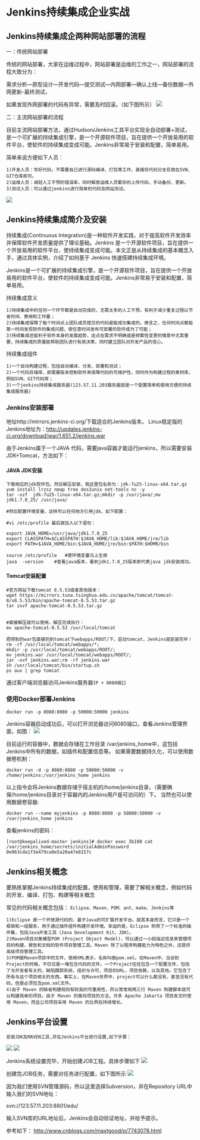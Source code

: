 # Jenkins持续集成企业实战

## Jenkins持续集成企两种网站部署的流程
一：传统网站部署

传统的网站部署，大家在运维过程中，网站部署是运维的工作之一，网站部署的流程大致分为：

 

需求分析—原型设计—开发代码—提交测试—内网部署—确认上线—备份数据—外网更新-最终测试，

如果发现外网部署的代码有异常，需要及时回滚。（如下图所示）
![](../../_static/Jenkins01.png)


二：主流网站部署的流程

目前主流网站部署方法，通过Hudson/Jenkins工具平台实现全自动部署+测试，是一个可扩展的持续集成引擎，是一个开源软件项目，旨在提供一个开放易用的软件平台，使软件的持续集成变成可能。Jenkins非常易于安装和配置，简单易用。
 
简单来说方便如下人员：
```
1)开发人员：写好代码，不需要自己进行源码编译、打包等工作，直接将代码分支存放在SVN、GIT仓库即可。
2)运维人员：减轻人工干预的错误率，同时解放运维人员繁杂的上传代码、手动备份、更新。
3)测试人员：可以通过jenkins进行简单的代码及网站测试。
```


![](../../_static/Jenkins02.png)


## Jenkins持续集成简介及安装
持续集成(Continuous Integration)是一种软件开发实践，对于提高软件开发效率并保障软件开发质量提供了理论基础。Jenkins 是一个开源软件项目，旨在提供一个开放易用的软件平台，使持续集成变成可能。本文正是从持续集成的基本概念入手，通过具体实例，介绍了如何基于 Jenkins 快速搭建持续集成环境。

Jenkins是一个可扩展的持续集成引擎，是一个开源软件项目，旨在提供一个开放易用的软件平台，使软件的持续集成变成可能。Jenkins非常易于安装和配置，简单易用。

持续集成意义
```
1)持续集成中的任何一个环节都是自动完成的，无需太多的人工干预，有利于减少重复过程以节省时间、费用和工作量；    
2)持续集成保障了每个时间点上团队成员提交的代码是能成功集成的。换言之，任何时间点都能第一时间发现软件的集成问题，使任意时间发布可部署的软件成为了可能；
3)持续集成还能利于软件本身的发展趋势，这点在需求不明确或是频繁性变更的情景中尤其重要，持续集成的质量能帮助团队进行有效决策，同时建立团队对开发产品的信心。
```    

持续集成组件
```
1)一个自动构建过程，包括自动编译、分发、部署和测试；
2)一个代码存储库，即需要版本控制软件来保障代码的可维护性，同时作为构建过程的素材库，例如SVN、GIT代码库；
3)一个jenkins持续集成服务器(123.57.11.203服务器就是一个配置简单和使用方便的持续集成服务器)
```    

### Jenkins安装部署

地址http://mirrors.jenkins-ci.org/下载适合的Jenkins版本。
Linux稳定版的Jenkins地址为：http://updates.jenkins-ci.org/download/war/1.651.2/jenkins.war

由于Jenkins属于一个JAVA 代码，需要java容器才能运行jenkins，所以需要安装JDK+Tomcat，方法如下：

#### JAVA JDK安装
```
下载相应的jdk软件包，然后解压安装，我这里包名称为：jdk-7u25-linux-x64.tar.gz   
yum install lrzsz nmap tree dos2unix net-tools nc -y
tar -xzf  jdk-7u25-linux-x64.tar.gz;mkdir -p /usr/java/;mv jdk1.7.0_25/ /usr/java/

#然后配置环境变量，这样可以任何地方引用jdk，如下配置：

#vi /etc/profile 最后面加入以下语句：

export JAVA_HOME=/usr/java/jdk1.7.0_25
export CLASSPATH=$CLASSPATH:$JAVA_HOME/lib:$JAVA_HOME/jre/lib
export PATH=$JAVA_HOME/bin:$JAVA_HOME/jre/bin:$PATH:$HOMR/bin

source /etc/profile   #使环境变量马上生效
java  -version    #查看java版本，看到jdk1.7.0_25版本即代表java jdk安装成功。
```   
    
#### Tomcat安装配置
```
#官方网站下载tomcat 8.5.53或者其他版本：
wget https://mirrors.tuna.tsinghua.edu.cn/apache/tomcat/tomcat-8/v8.5.53/bin/apache-tomcat-8.5.53.tar.gz
tar zxvf apache-tomcat-8.5.53.tar.gz 


#直接解压就可以使用，解压完成执行：
mv apache-tomcat-8.5.53 /usr/local/tomcat

把得到的war包直接扔到tomcat下webapps/ROOT/下，启动tomcat，Jenkins就安装完毕！
rm -rf /usr/local/tomcat/webapps/*;
mkdir -p /usr/local/tomcat/webapps/ROOT/;
mv jenkins.war /usr/local/tomcat/webapps/ROOT/;
jar -xvf jenkins.war;rm -rf jenkins.war 
sh /usr/local/tomcat/bin/startup.sh 
ps aux | grep tomcat
```
通过客户端浏览器访问Jenkins服务器`IP + 8080端口`


### 使用Docker部署Jenkins
``` 
docker run -p 8080:8080 -p 50000:50000 jenkins
```
Jenkins容器启动成功后，可以打开浏览器访问8080端口，查看Jenkins管理界面，如图：
![](../../_static/Jenkins03.png)

目前运行的容器中，数据会存储在工作目录 /var/jenkins_home中，这包括Jenkins中所有的数据，如插件和配置信息等。
如果需要数据持久化，可以使用数据卷机制：
``` 
docker run -d -p 8080:8080 -p 50000:50000 -v /home/jenkins:/var/jenkins_home jenkins
```
以上指令会将Jenkins数据存储于宿主机的/home/jenkins目录，（需要确保/home/jenkins目录对于容器内的Jenkins用户是可访问的）下。
当然也可以使用数据卷容器:
``` 
docker run --name myjenkins -p 8080:8080 -p 50000:50000 -v /var/jenkins_home jenkins
```

查看jenkins的密码：
``` 
[root@keepalived-master jenkins]# docker exec 3b180 cat /var/jenkins_home/secrets/initialAdminPassword
0e963cda1f3e479ca0e5a20a47e0157c
```



## Jenkins相关概念
要熟练掌握Jenkins持续集成的配置，使用和管理，需要了解相关概念，例如代码的开发、编译、打包、构建等相关概念

常见的代码相关概念包括：
 `Eclipse、Maven、POM、ant、make、Jenkins等`
```
1)Eclipse 是一个开放源代码的、基于Java的可扩展开发平台。就其本身而言，它只是一个框架和一组服务，用于通过插件组件构建开发环境。幸运的是，Eclipse 附带了一个标准的插件集，包括Java开发工具（Java Development Kit，JDK）。
2)Maven项目对象模型POM (Project Object Model)，可以通过一小段描述信息来管理项目的构建，报告和文档的软件项目管理工具。Maven 除了以程序构建能力为特色之外，还提供高级项目管理工具。
3)POM是Maven项目中的文件，使用XML表示，名称叫做pom.xml。在Maven中，当谈到Project的时候，不仅仅是一堆包含代码的文件。一个Project往往包含一个配置文件，包括了与开发者有关的，缺陷跟踪系统，组织与许可，项目的URL，项目依赖，以及其他。它包含了所有与这个项目相关的东西。事实上，在Maven世界中，project可以什么都没有，甚至没有代码，但是必须包含pom.xml文件。
4)由于 Maven 的缺省构建规则有较高的可重用性，所以常常用两三行 Maven 构建脚本就可以构建简单的项目。由于 Maven 的面向项目的方法，许多 Apache Jakarta 项目发文时使用 Maven，而且公司项目采用 Maven 的比例在持续增长。
```

## Jenkins平台设置
    安装JDK及MAVEN工具,并在Jenkins平台进行设置,如下步骤：
    
![](../../_static/Jenkins04.png)
![](../../_static/Jenkins05.png)

Jenkins系统设置完毕，开始创建JOB工程。具体步骤如下
![](../../_static/Jenkins06.png)

创建完JOB任务，需要对任务进行配置，如下图所示
![](../../_static/Jenkins07.png)

因为我们使用SVN管理源码，所以这里选择Subversion，并在Repository URL中输入我们的SVN地址：

svn://123.57.11.203:8801/edu/

输入SVN库的URL地址后，Jenkins会自动验证地址，并给予提示。






参考如下：
http://www.cnblogs.com/maxtgood/p/7743078.html